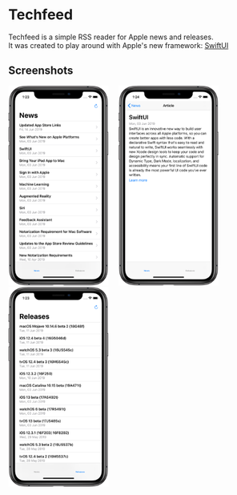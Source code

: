 # Techfeed
Techfeed is a simple RSS reader for Apple news and releases.  
It was created to play around with Apple's new framework: [SwiftUI](https://developer.apple.com/xcode/swiftui/)

## Screenshots
<p align="left">
  <img alt="News screen" src="https://github.com/emilioschepis/techfeed/raw/master/Screenshots/News.png" width="200">
  <img alt="Article screen" src="https://github.com/emilioschepis/techfeed/raw/master/Screenshots/Article.png" width="200" hspace="16">
  <img alt="Releases screen" src="https://github.com/emilioschepis/techfeed/raw/master/Screenshots/Releases.png" width="200">
</p>

